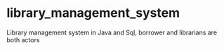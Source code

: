 # library_management_system
Library management system in Java and Sql, borrower and librarians are both actors 
